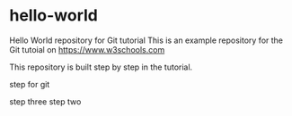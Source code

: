 # hello-world
Hello World repository for Git tutorial
This is an example repository for the Git tutoial on https://www.w3schools.com

This repository is built step by step in the tutorial.

step for git

step three
step two
